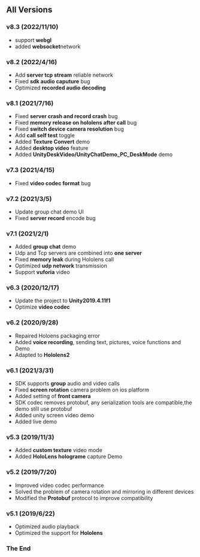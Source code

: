 ## All Versions

### v8.3 (2022/11/10)
- support **webgl** 
- added **websocket**network 
### v8.2 (2022/4/16)
- Add **server tcp stream** reliable network
- Fixed **sdk audio caputure** bug
- Optimized **recorded audio decoding**

### v8.1 (2021/7/16)
- Fixed **server crash and record crash** bug
- Fixed **memory release on hololens after  call** bug
- Fixed **switch device camera resolution** bug
- Add **call self test** toggle
- Added  **Texture Convert** demo
- Added  **desktop video** feature
- Added  **UnityDeskVideo/UnityChatDemo_PC_DeskMode** demo

### v7.3 (2021/4/15)

- Fixed **video codec format** bug

### v7.2 (2021/3/5)

- Update group chat demo UI 
- Fixed **server record** encode bug

### v7.1 (2021/2/1)

- Added  **group chat** demo
- Udp and Tcp servers are combined into **one server**
- Fixed **memory leak** during Hololens call
- Optimized **udp network** transmission
- Support **vuforia** video

### v6.3 (2020/12/17)
- Update the project to **Unity2019.4.11f1**
- Optimize **video codec**

### v6.2 (2020/9/28)
- Repaired Holoens packaging error
- Added **voice recording**, sending text, pictures, voice functions and Demo
- Adapted to **Hololens2**

### v6.1 (2021/3/31)
- SDK supports **group** audio and video calls
- Fixed **screen rotation** camera problem on ios platform
- Added setting of **front camera**
- SDK codec removes protobuf, any serialization tools are compatible,the demo still use protobuf
- Added unity screen video demo
- Added live demo

### v5.3 (2019/11/3)
- Added **custom texture** video mode
- Added **HoloLens holograme** capture Demo

### v5.2 (2019/7/20)
- Improved video codec performance
- Solved the problem of camera rotation and mirroring in different devices
- Modified the **Protobuf** protocol to improve compatibility

### v5.1 (2019/6/22)
- Optimized audio playback
- Optimized the support for **Hololens**

### The End
